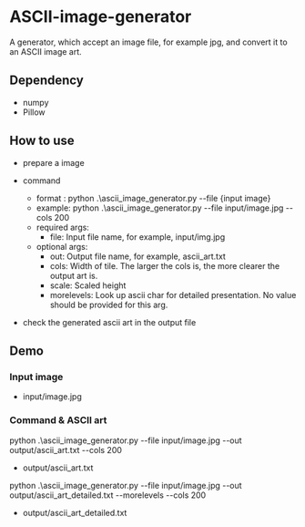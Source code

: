 # ASCII-image-generator
A generator, which accept an image file, for example jpg, and convert it to an ASCII image art.

## Dependency
- numpy
- Pillow

## How to use
- prepare a image

- command
    - format : python .\ascii_image_generator.py --file {input image}
    - example: python .\ascii_image_generator.py --file input/image.jpg --cols 200
    - required args:
        - file:         Input file name, for example, input/img.jpg
    - optional args:
        - out:          Output file name, for example, ascii_art.txt
        - cols:         Width of tile. The larger the cols is, the more clearer the output art is.
        - scale:        Scaled height
        - morelevels:   Look up ascii char for detailed presentation. No value should be provided for this arg.
        
- check the generated ascii art in the output file
        
## Demo

### Input image
- input/image.jpg

### Command & ASCII art
python .\ascii_image_generator.py --file input/image.jpg --out output/ascii_art.txt --cols 200

- output/ascii_art.txt

python .\ascii_image_generator.py --file input/image.jpg --out output/ascii_art_detailed.txt --morelevels --cols 200

- output/ascii_art_detailed.txt